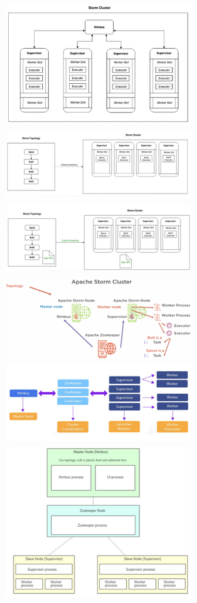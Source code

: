 



![](StormCluster_01.png)


![](StormCluster_02.png)


![](StormCluster_03.png)


![](StormCluster_04.png)


![](StormCluster_05.png)



![](StormCluster_06.png)


